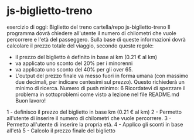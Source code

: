 # js-biglietto-treno
esercizio di oggi: Biglietto del treno
cartella/repo js-biglietto-treno
Il programma dovrà chiedere all'utente il numero di chilometri che vuole percorrere e l'età del passeggero. Sulla base di queste informazioni dovrà calcolare il prezzo totale del viaggio, secondo queste regole:
- il prezzo del biglietto è definito in base ai km (0.21 € al km)
- va applicato uno sconto del 20% per i minorenni
- va applicato uno sconto del 40% per gli over 65.
- L'output del prezzo finale va messo fuori in forma umana (con massimo due decimali, per indicare centesimi sul prezzo). Questo richiederà un minimo di ricerca.
Numero di push minimo: 6
Ricordatevi di spezzare il problema in sottoproblemi come visto a lezione nel file README.md
Buon lavoro!

1 - definisco il prezzo del biglietto in base km (0.21 € al km)
2 - Permetto all'utente di inserire il numero di chilometri che vuole percorrere.
3 - Permetto all'utente di inserire la propria età.
4 - Applico gli sconti in base all'età
5 - Calcolo il prezzo finale del biglietto





